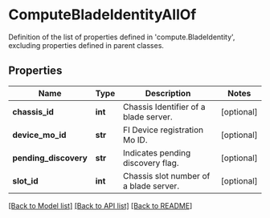 # ComputeBladeIdentityAllOf

Definition of the list of properties defined in 'compute.BladeIdentity', excluding properties defined in parent classes.
## Properties
Name | Type | Description | Notes
------------ | ------------- | ------------- | -------------
**chassis_id** | **int** | Chassis Identifier of a blade server. | [optional] 
**device_mo_id** | **str** | FI Device registration Mo ID. | [optional] 
**pending_discovery** | **str** | Indicates pending discovery flag. | [optional] 
**slot_id** | **int** | Chassis slot number of a blade server. | [optional] 

[[Back to Model list]](../README.md#documentation-for-models) [[Back to API list]](../README.md#documentation-for-api-endpoints) [[Back to README]](../README.md)


